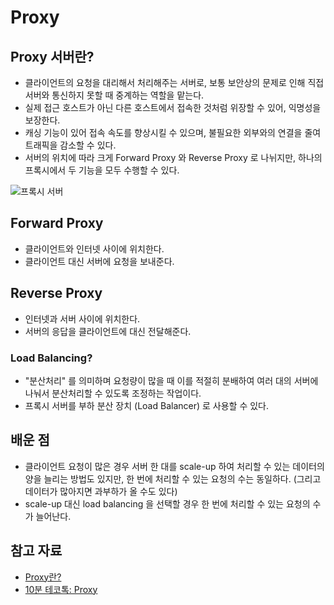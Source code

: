 # Proxy

## Proxy 서버란?
- 클라이언트의 요청을 대리해서 처리해주는 서버로, 보통 보안상의 문제로 인해 직접 서버와 통신하지 못할 때 중계하는 역할을 맡는다.
- 실제 접근 호스트가 아닌 다른 호스트에서 접속한 것처럼 위장할 수 있어, 익명성을 보장한다.
- 캐싱 기능이 있어 접속 속도를 향상시킬 수 있으며, 불필요한 외부와의 연결을 줄여 트래픽을 감소할 수 있다. 
- 서버의 위치에 따라 크게 Forward Proxy 와 Reverse Proxy 로 나뉘지만, 하나의 프록시에서 두 기능을 모두 수행할 수 있다.

![프록시 서버](https://img1.daumcdn.net/thumb/R800x0/?scode=mtistory2&fname=https%3A%2F%2Ft1.daumcdn.net%2Fcfile%2Ftistory%2F996F8D455A5049630B)

## Forward Proxy
- 클라이언트와 인터넷 사이에 위치한다.
- 클라이언트 대신 서버에 요청을 보내준다. 

## Reverse Proxy
- 인터넷과 서버 사이에 위치한다.
- 서버의 응답을 클라이언트에 대신 전달해준다. 

### Load Balancing? 
- "분산처리" 를 의미하며 요청량이 많을 때 이를 적절히 분배하여 여러 대의 서버에 나눠서 분산처리할 수 있도록 조정하는 작업이다.
- 프록시 서버를 부하 분산 장치 (Load Balancer) 로 사용할 수 있다. 

## 배운 점
- 클라이언트 요청이 많은 경우 서버 한 대를 scale-up 하여 처리할 수 있는 데이터의 양을 늘리는 방법도 있지만, 한 번에 처리할 수 있는 요청의 수는 동일하다. (그리고 데이터가 많아지면 과부하가 올 수도 있다)
- scale-up 대신 load balancing 을 선택할 경우 한 번에 처리할 수 있는 요청의 수가 늘어난다.

## 참고 자료 
- [Proxy란?](https://hardner.tistory.com/34)
- [10분 테코톡: Proxy](https://youtu.be/u4O4zHdiFhk)
